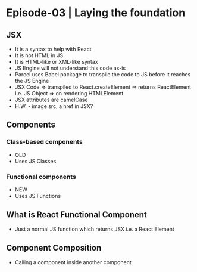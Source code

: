 # Episode-03 | Laying the foundation

## JSX

- It is a syntax to help with React
- It is not HTML in JS
- It is HTML-like or XML-like syntax
- JS Engine will not understand this code as-is
- Parcel uses Babel package to transpile the code to JS before it reaches the JS Engine
- JSX Code => transpiled to React.createElement => returns ReactElement i.e. JS Object => on rendering HTMLElement
- JSX attributes are camelCase
- H.W. - image src, a href in JSX?

## Components

### Class-based components

- OLD
- Uses JS Classes

### Functional components

- NEW
- Uses JS Functions

## What is React Functional Component

- Just a normal JS function which returns JSX i.e. a React Element

## Component Composition

- Calling a component inside another component
